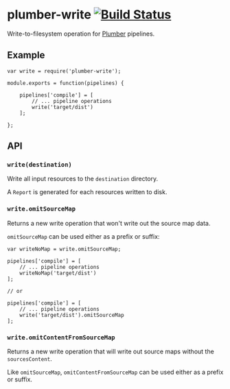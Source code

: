 plumber-write [![Build Status](https://travis-ci.org/plumberjs/plumber-write.png?branch=master)](https://travis-ci.org/plumberjs/plumber-write)
=============

Write-to-filesystem operation for [Plumber](https://github.com/plumberjs/plumber) pipelines.

## Example

    var write = require('plumber-write');

    module.exports = function(pipelines) {

        pipelines['compile'] = [
            // ... pipeline operations
            write('target/dist')
        ];

    };


## API

### `write(destination)`

Write all input resources to the `destination` directory.

A `Report` is generated for each resources written to disk.

### `write.omitSourceMap`

Returns a new write operation that won't write out the source map
data.

`omitSourceMap` can be used either as a prefix or suffix:

    var writeNoMap = write.omitSourceMap;

    pipelines['compile'] = [
        // ... pipeline operations
        writeNoMap('target/dist')
    ];

    // or

    pipelines['compile'] = [
        // ... pipeline operations
        write('target/dist').omitSourceMap
    ];

### `write.omitContentFromSourceMap`

Returns a new write operation that will write out source maps without
the `sourcesContent`.

Like `omitSourceMap`, `omitContentFromSourceMap` can be used either as a prefix or suffix.
